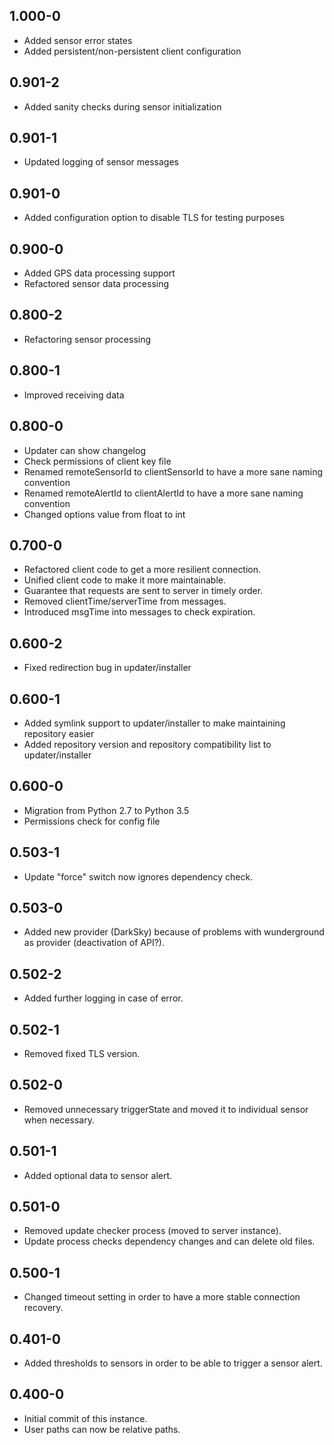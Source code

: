 ## 1.000-0

* Added sensor error states
* Added persistent/non-persistent client configuration

## 0.901-2

* Added sanity checks during sensor initialization

## 0.901-1

* Updated logging of sensor messages

## 0.901-0

* Added configuration option to disable TLS for testing purposes

## 0.900-0

* Added GPS data processing support
* Refactored sensor data processing

## 0.800-2

* Refactoring sensor processing

## 0.800-1

* Improved receiving data

## 0.800-0

* Updater can show changelog
* Check permissions of client key file
* Renamed remoteSensorId to clientSensorId to have a more sane naming convention
* Renamed remoteAlertId to clientAlertId to have a more sane naming convention
* Changed options value from float to int

## 0.700-0

* Refactored client code to get a more resilient connection.
* Unified client code to make it more maintainable.
* Guarantee that requests are sent to server in timely order.
* Removed clientTime/serverTime from messages.
* Introduced msgTime into messages to check expiration.

## 0.600-2

* Fixed redirection bug in updater/installer

## 0.600-1

* Added symlink support to updater/installer to make maintaining repository easier
* Added repository version and repository compatibility list to updater/installer 

## 0.600-0

* Migration from Python 2.7 to Python 3.5
* Permissions check for config file

## 0.503-1

* Update "force" switch now ignores dependency check.

## 0.503-0

* Added new provider (DarkSky) because of problems with wunderground as provider (deactivation of API?).

## 0.502-2

* Added further logging in case of error.

## 0.502-1

* Removed fixed TLS version.

## 0.502-0

* Removed unnecessary triggerState and moved it to individual sensor when necessary.

## 0.501-1

* Added optional data to sensor alert.

## 0.501-0

* Removed update checker process (moved to server instance).
* Update process checks dependency changes and can delete old files.

## 0.500-1

* Changed timeout setting in order to have a more stable connection recovery.

## 0.401-0

* Added thresholds to sensors in order to be able to trigger a sensor alert.

## 0.400-0

* Initial commit of this instance.
* User paths can now be relative paths.
